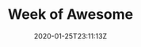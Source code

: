 ---
title: "Week of Awesome"
date: 2020-01-25T23:11:13Z
draft: false
url: "/events/weekofawesome2023"
layout: woa
---